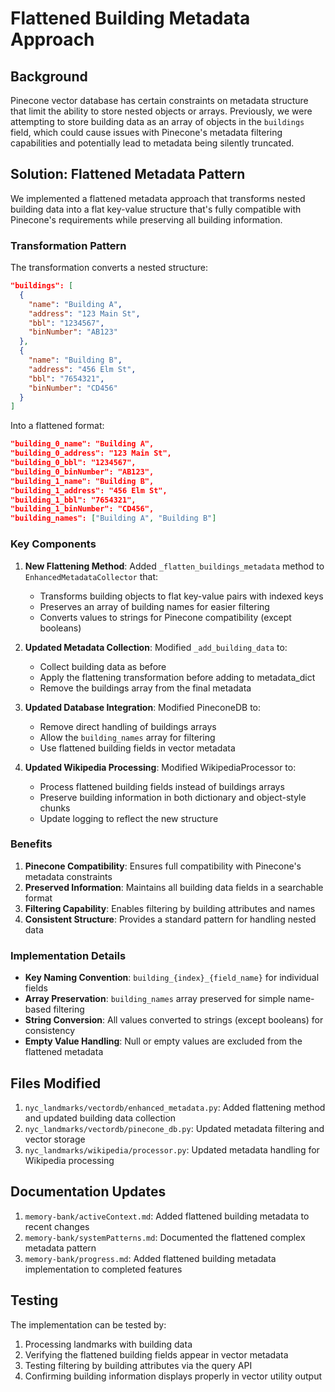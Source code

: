 # Flattened Building Metadata Approach

## Background

Pinecone vector database has certain constraints on metadata structure that limit the ability to store nested objects or arrays. Previously, we were attempting to store building data as an array of objects in the `buildings` field, which could cause issues with Pinecone's metadata filtering capabilities and potentially lead to metadata being silently truncated.

## Solution: Flattened Metadata Pattern

We implemented a flattened metadata approach that transforms nested building data into a flat key-value structure that's fully compatible with Pinecone's requirements while preserving all building information.

### Transformation Pattern

The transformation converts a nested structure:

```json
"buildings": [
  {
    "name": "Building A",
    "address": "123 Main St",
    "bbl": "1234567",
    "binNumber": "AB123"
  },
  {
    "name": "Building B",
    "address": "456 Elm St",
    "bbl": "7654321",
    "binNumber": "CD456"
  }
]
```

Into a flattened format:

```json
"building_0_name": "Building A",
"building_0_address": "123 Main St",
"building_0_bbl": "1234567",
"building_0_binNumber": "AB123",
"building_1_name": "Building B",
"building_1_address": "456 Elm St",
"building_1_bbl": "7654321",
"building_1_binNumber": "CD456",
"building_names": ["Building A", "Building B"]
```

### Key Components

1. **New Flattening Method**: Added `_flatten_buildings_metadata` method to `EnhancedMetadataCollector` that:
   - Transforms building objects to flat key-value pairs with indexed keys
   - Preserves an array of building names for easier filtering
   - Converts values to strings for Pinecone compatibility (except booleans)

2. **Updated Metadata Collection**: Modified `_add_building_data` to:
   - Collect building data as before
   - Apply the flattening transformation before adding to metadata_dict
   - Remove the buildings array from the final metadata

3. **Updated Database Integration**: Modified PineconeDB to:
   - Remove direct handling of buildings arrays
   - Allow the `building_names` array for filtering
   - Use flattened building fields in vector metadata

4. **Updated Wikipedia Processing**: Modified WikipediaProcessor to:
   - Process flattened building fields instead of buildings arrays
   - Preserve building information in both dictionary and object-style chunks
   - Update logging to reflect the new structure

### Benefits

1. **Pinecone Compatibility**: Ensures full compatibility with Pinecone's metadata constraints
2. **Preserved Information**: Maintains all building data fields in a searchable format
3. **Filtering Capability**: Enables filtering by building attributes and names
4. **Consistent Structure**: Provides a standard pattern for handling nested data

### Implementation Details

- **Key Naming Convention**: `building_{index}_{field_name}` for individual fields
- **Array Preservation**: `building_names` array preserved for simple name-based filtering
- **String Conversion**: All values converted to strings (except booleans) for consistency
- **Empty Value Handling**: Null or empty values are excluded from the flattened metadata

## Files Modified

1. `nyc_landmarks/vectordb/enhanced_metadata.py`: Added flattening method and updated building data collection
2. `nyc_landmarks/vectordb/pinecone_db.py`: Updated metadata filtering and vector storage
3. `nyc_landmarks/wikipedia/processor.py`: Updated metadata handling for Wikipedia processing

## Documentation Updates

1. `memory-bank/activeContext.md`: Added flattened building metadata to recent changes
2. `memory-bank/systemPatterns.md`: Documented the flattened complex metadata pattern
3. `memory-bank/progress.md`: Added flattened building metadata implementation to completed features

## Testing

The implementation can be tested by:

1. Processing landmarks with building data
2. Verifying the flattened building fields appear in vector metadata
3. Testing filtering by building attributes via the query API
4. Confirming building information displays properly in vector utility output
